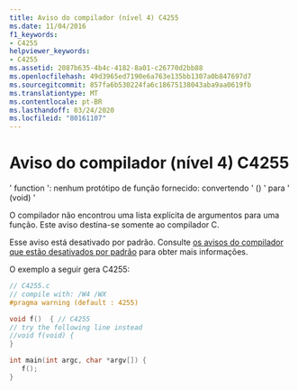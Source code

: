 ```yaml
---
title: Aviso do compilador (nível 4) C4255
ms.date: 11/04/2016
f1_keywords:
- C4255
helpviewer_keywords:
- C4255
ms.assetid: 2087b635-4b4c-4182-8a01-c26770d2bb88
ms.openlocfilehash: 49d3965ed7190e6a763e135bb1307a0b847697d7
ms.sourcegitcommit: 857fa6b530224fa6c18675138043aba9aa0619fb
ms.translationtype: MT
ms.contentlocale: pt-BR
ms.lasthandoff: 03/24/2020
ms.locfileid: "80161107"
---
```

# <a name="compiler-warning-level-4-c4255"></a>Aviso do compilador (nível 4) C4255

' function ': nenhum protótipo de função fornecido: convertendo ' () ' para ' (void) '

O compilador não encontrou uma lista explícita de argumentos para uma função. Este aviso destina-se somente ao compilador C.

Esse aviso está desativado por padrão. Consulte [os avisos do compilador que estão desativados por padrão](../../preprocessor/compiler-warnings-that-are-off-by-default.md) para obter mais informações.

O exemplo a seguir gera C4255:

```c
// C4255.c
// compile with: /W4 /WX
#pragma warning (default : 4255)

void f()  { // C4255
// try the following line instead
//void f(void) {
}

int main(int argc, char *argv[]) {
   f();
}
```
